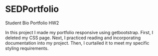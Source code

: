 # SEDPortfolio
Student Bio Portfolio HW2

In this project I made my portfolio responsive using getbootstrap.
First, I deleted my CSS page.
Next, I practiced reading and incorporating documentation into my project.
Then, I curtailed it to meet my specific styling requirements.
